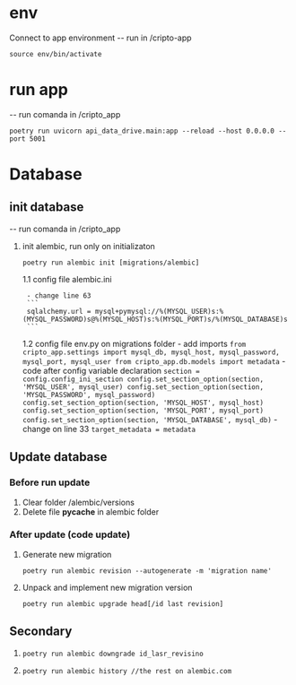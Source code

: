 
# env

Connect to app environment
-- run in /cripto-app

```
source env/bin/activate
```

# run app

-- run comanda in /cripto_app

```
poetry run uvicorn api_data_drive.main:app --reload --host 0.0.0.0 --port 5001
```

# Database

## init database
-- run comanda in /cripto_app

1. init alembic, run only on initializaton
    ```
    poetry run alembic init [migrations/alembic]
    ```

    1.1 config file alembic.ini

        - change line 63
        ```
        sqlalchemy.url = mysql+pymysql://%(MYSQL_USER)s:%(MYSQL_PASSWORD)s@%(MYSQL_HOST)s:%(MYSQL_PORT)s/%(MYSQL_DATABASE)s
        ```

    1.2 config file env.py on migrations folder
        - add imports 
            ```
            from cripto_app.settings import mysql_db, mysql_host, mysql_password, mysql_port, mysql_user
            from cripto_app.db.models import metadata
            ```
        - code after config variable declaration
            ```
            section = config.config_ini_section
            config.set_section_option(section, 'MYSQL_USER', mysql_user)
            config.set_section_option(section, 'MYSQL_PASSWORD', mysql_password)
            config.set_section_option(section, 'MYSQL_HOST', mysql_host)
            config.set_section_option(section, 'MYSQL_PORT', mysql_port)
            config.set_section_option(section, 'MYSQL_DATABASE', mysql_db)
            ```
        - change on line 33
            ```
            target_metadata = metadata
            ```
## Update database
### Before run update
1. Clear folder /alembic/versions
2. Delete file __pycache__ in alembic folder

### After update (code update)

1. Generate new migration
    ```
    poetry run alembic revision --autogenerate -m 'migration name'
    ```
2. Unpack and implement new migration version
    ```
    poetry run alembic upgrade head[/id last revision]
    ```

## Secondary
1. 
    ```
    poetry run alembic downgrade id_lasr_revisino
    ```
2. 
    ```
    poetry run alembic history //the rest on alembic.com
    ```

